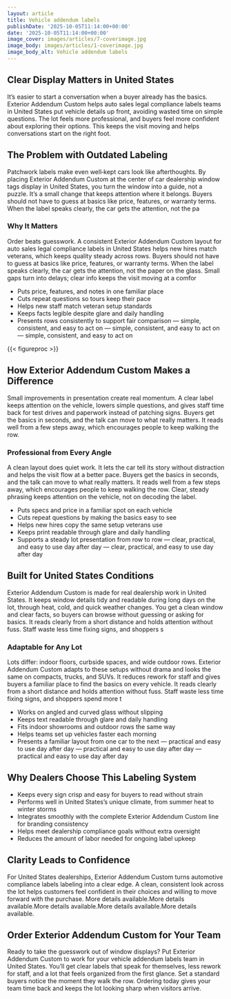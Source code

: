 ```yaml
---
layout: article
title: Vehicle addendum labels
publishDate: '2025-10-05T11:14:00+00:00'
date: '2025-10-05T11:14:00+00:00'
image_cover: images/articles/7-coverimage.jpg
image_body: images/articles/1-coverimage.jpg
image_body_alt: Vehicle addendum labels
---
```



## Clear Display Matters in United States
It’s easier to start a conversation when a buyer already has the basics. Exterior Addendum Custom helps auto sales legal compliance labels teams in United States put vehicle details up front, avoiding wasted time on simple questions. The lot feels more professional, and buyers feel more confident about exploring their options. This keeps the visit moving and helps conversations start on the right foot.

## The Problem with Outdated Labeling
Patchwork labels make even well‑kept cars look like afterthoughts. By placing Exterior Addendum Custom at the center of car dealership window tags display in United States, you turn the window into a guide, not a puzzle. It’s a small change that keeps attention where it belongs. Buyers should not have to guess at basics like price, features, or warranty terms. When the label speaks clearly, the car gets the attention, not the pa

### Why It Matters
Order beats guesswork. A consistent Exterior Addendum Custom layout for auto sales legal compliance labels in United States helps new hires match veterans, which keeps quality steady across rows. Buyers should not have to guess at basics like price, features, or warranty terms. When the label speaks clearly, the car gets the attention, not the paper on the glass. Small gaps turn into delays; clear info keeps the visit moving at a comfor

- Puts price, features, and notes in one familiar place
- Cuts repeat questions so tours keep their pace
- Helps new staff match veteran setup standards
- Keeps facts legible despite glare and daily handling
- Presents rows consistently to support fair comparison — simple, consistent, and easy to act on — simple, consistent, and easy to act on — simple, consistent, and easy to act on

{{< figureproc >}}

## How Exterior Addendum Custom Makes a Difference
Small improvements in presentation create real momentum. A clear label keeps attention on the vehicle, lowers simple questions, and gives staff time back for test drives and paperwork instead of patching signs.  Buyers get the basics in seconds, and the talk can move to what really matters.  It reads well from a few steps away, which encourages people to keep walking the row.

### Professional from Every Angle
A clean layout does quiet work. It lets the car tell its story without distraction and helps the visit flow at a better pace.  Buyers get the basics in seconds, and the talk can move to what really matters.  It reads well from a few steps away, which encourages people to keep walking the row.  Clear, steady phrasing keeps attention on the vehicle, not on decoding the label.

- Puts specs and price in a familiar spot on each vehicle
- Cuts repeat questions by making the basics easy to see
- Helps new hires copy the same setup veterans use
- Keeps print readable through glare and daily handling
- Supports a steady lot presentation from row to row — clear, practical, and easy to use day after day — clear, practical, and easy to use day after day

## Built for United States Conditions
Exterior Addendum Custom is made for real dealership work in United States. It keeps window details tidy and readable during long days on the lot, through heat, cold, and quick weather changes. You get a clean window and clear facts, so buyers can browse without guessing or asking for basics. It reads clearly from a short distance and holds attention without fuss. Staff waste less time fixing signs, and shoppers s

### Adaptable for Any Lot
Lots differ: indoor floors, curbside spaces, and wide outdoor rows. Exterior Addendum Custom adapts to these setups without drama and looks the same on compacts, trucks, and SUVs. It reduces rework for staff and gives buyers a familiar place to find the basics on every vehicle. It reads clearly from a short distance and holds attention without fuss. Staff waste less time fixing signs, and shoppers spend more t

- Works on angled and curved glass without slipping
- Keeps text readable through glare and daily handling
- Fits indoor showrooms and outdoor rows the same way
- Helps teams set up vehicles faster each morning
- Presents a familiar layout from one car to the next — practical and easy to use day after day — practical and easy to use day after day — practical and easy to use day after day

## Why Dealers Choose This Labeling System
- Keeps every sign crisp and easy for buyers to read without strain
- Performs well in United States’s unique climate, from summer heat to winter storms
- Integrates smoothly with the complete Exterior Addendum Custom line for branding consistency
- Helps meet dealership compliance goals without extra oversight
- Reduces the amount of labor needed for ongoing label upkeep

## Clarity Leads to Confidence
For United States dealerships, Exterior Addendum Custom turns automotive compliance labels labeling into a clear edge. A clean, consistent look across the lot helps customers feel confident in their choices and willing to move forward with the purchase. More details available.More details available.More details available.More details available.More details available.

## Order Exterior Addendum Custom for Your Team
Ready to take the guesswork out of window displays? Put Exterior Addendum Custom to work for your vehicle addendum labels team in United States. You’ll get clear labels that speak for themselves, less rework for staff, and a lot that feels organized from the first glance. Set a standard buyers notice the moment they walk the row.  Ordering today gives your team time back and keeps the lot looking sharp when visitors arrive.

